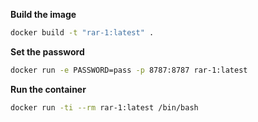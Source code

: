 **Build the image**
```bash
docker build -t "rar-1:latest" .
```

**Set the password**
```bash
docker run -e PASSWORD=pass -p 8787:8787 rar-1:latest
```

**Run the container**
```bash
docker run -ti --rm rar-1:latest /bin/bash
```